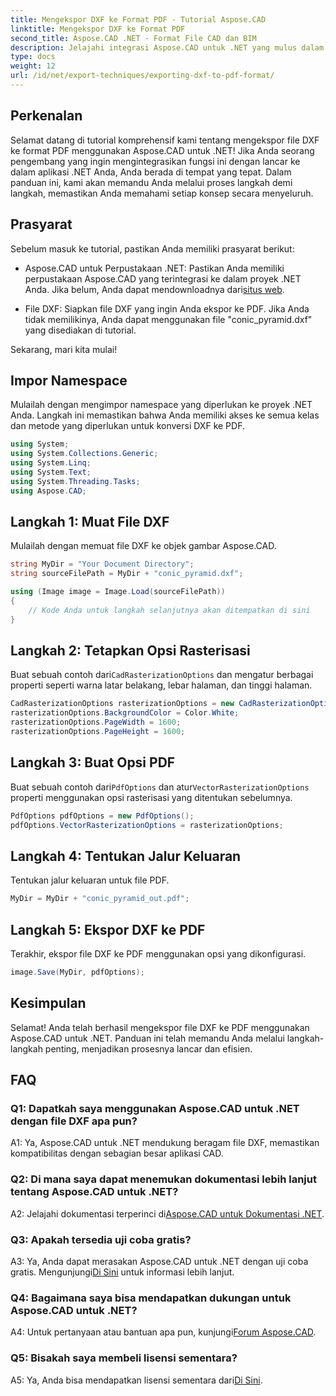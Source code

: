 ```yaml
---
title: Mengekspor DXF ke Format PDF - Tutorial Aspose.CAD
linktitle: Mengekspor DXF ke Format PDF
second_title: Aspose.CAD .NET - Format File CAD dan BIM
description: Jelajahi integrasi Aspose.CAD untuk .NET yang mulus dalam panduan langkah demi langkah ini untuk mengekspor file DXF ke PDF dengan mudah.
type: docs
weight: 12
url: /id/net/export-techniques/exporting-dxf-to-pdf-format/
---
```

## Perkenalan

Selamat datang di tutorial komprehensif kami tentang mengekspor file DXF ke format PDF menggunakan Aspose.CAD untuk .NET! Jika Anda seorang pengembang yang ingin mengintegrasikan fungsi ini dengan lancar ke dalam aplikasi .NET Anda, Anda berada di tempat yang tepat. Dalam panduan ini, kami akan memandu Anda melalui proses langkah demi langkah, memastikan Anda memahami setiap konsep secara menyeluruh.

## Prasyarat

Sebelum masuk ke tutorial, pastikan Anda memiliki prasyarat berikut:

-  Aspose.CAD untuk Perpustakaan .NET: Pastikan Anda memiliki perpustakaan Aspose.CAD yang terintegrasi ke dalam proyek .NET Anda. Jika belum, Anda dapat mendownloadnya dari[situs web](https://releases.aspose.com/cad/net/).

- File DXF: Siapkan file DXF yang ingin Anda ekspor ke PDF. Jika Anda tidak memilikinya, Anda dapat menggunakan file "conic_pyramid.dxf" yang disediakan di tutorial.

Sekarang, mari kita mulai!

## Impor Namespace

Mulailah dengan mengimpor namespace yang diperlukan ke proyek .NET Anda. Langkah ini memastikan bahwa Anda memiliki akses ke semua kelas dan metode yang diperlukan untuk konversi DXF ke PDF.

```csharp
using System;
using System.Collections.Generic;
using System.Linq;
using System.Text;
using System.Threading.Tasks;
using Aspose.CAD;
```

## Langkah 1: Muat File DXF

Mulailah dengan memuat file DXF ke objek gambar Aspose.CAD.

```csharp
string MyDir = "Your Document Directory";
string sourceFilePath = MyDir + "conic_pyramid.dxf";

using (Image image = Image.Load(sourceFilePath))
{
    // Kode Anda untuk langkah selanjutnya akan ditempatkan di sini
}
```

## Langkah 2: Tetapkan Opsi Rasterisasi

 Buat sebuah contoh dari`CadRasterizationOptions` dan mengatur berbagai properti seperti warna latar belakang, lebar halaman, dan tinggi halaman.

```csharp
CadRasterizationOptions rasterizationOptions = new CadRasterizationOptions();
rasterizationOptions.BackgroundColor = Color.White;
rasterizationOptions.PageWidth = 1600;
rasterizationOptions.PageHeight = 1600;
```

## Langkah 3: Buat Opsi PDF

 Buat sebuah contoh dari`PdfOptions` dan atur`VectorRasterizationOptions` properti menggunakan opsi rasterisasi yang ditentukan sebelumnya.

```csharp
PdfOptions pdfOptions = new PdfOptions();
pdfOptions.VectorRasterizationOptions = rasterizationOptions;
```

## Langkah 4: Tentukan Jalur Keluaran

Tentukan jalur keluaran untuk file PDF.

```csharp
MyDir = MyDir + "conic_pyramid_out.pdf";
```

## Langkah 5: Ekspor DXF ke PDF

Terakhir, ekspor file DXF ke PDF menggunakan opsi yang dikonfigurasi.

```csharp
image.Save(MyDir, pdfOptions);
```

## Kesimpulan

Selamat! Anda telah berhasil mengekspor file DXF ke PDF menggunakan Aspose.CAD untuk .NET. Panduan ini telah memandu Anda melalui langkah-langkah penting, menjadikan prosesnya lancar dan efisien.

## FAQ

### Q1: Dapatkah saya menggunakan Aspose.CAD untuk .NET dengan file DXF apa pun?

A1: Ya, Aspose.CAD untuk .NET mendukung beragam file DXF, memastikan kompatibilitas dengan sebagian besar aplikasi CAD.

### Q2: Di mana saya dapat menemukan dokumentasi lebih lanjut tentang Aspose.CAD untuk .NET?

 A2: Jelajahi dokumentasi terperinci di[Aspose.CAD untuk Dokumentasi .NET](https://reference.aspose.com/cad/net/).

### Q3: Apakah tersedia uji coba gratis?

 A3: Ya, Anda dapat merasakan Aspose.CAD untuk .NET dengan uji coba gratis. Mengunjungi[Di Sini](https://releases.aspose.com/) untuk informasi lebih lanjut.

### Q4: Bagaimana saya bisa mendapatkan dukungan untuk Aspose.CAD untuk .NET?

A4: Untuk pertanyaan atau bantuan apa pun, kunjungi[Forum Aspose.CAD](https://forum.aspose.com/c/cad/19).

### Q5: Bisakah saya membeli lisensi sementara?

 A5: Ya, Anda bisa mendapatkan lisensi sementara dari[Di Sini](https://purchase.aspose.com/temporary-license/).